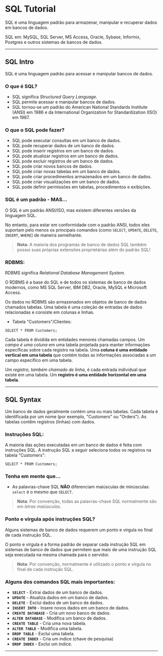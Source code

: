 # SQL Tutorial

SQL é uma linguagem padrão para armazenar, manipular e recuperar dados em bancos de dados.

SQL em: MySQL, SQL Server, MS Access, Oracle, Sybase, Informix, Postgres e outros sistemas de bancos de dados.

---

## SQL Intro

SQL é uma linguagem padrão para acessar e manipular bancos de dados.

### O que é SQL?

- SQL significa _Structured Query Language_.
- SQL permite acessar e manipular bancos de dados.
- SQL tornou-se um padrão do American National Standards Institute (ANSI) em 1986 e da International Organization for Standardization (ISO) em 1987.

### O que o SQL pode fazer?

- SQL pode executar consultas em um banco de dados.
- SQL pode recuperar dados de um banco de dados.
- SQL pode inserir registros em um banco de dados.
- SQL pode atualizar registros em um banco de dados.
- SQL pode excluir registros de um banco de dados.
- SQL pode criar novos bancos de dados.
- SQL pode criar novas tabelas em um banco de dados.
- SQL pode criar procedimentos armazenados em um banco de dados.
- SQL pode criar visualizações em um banco de dados.
- SQL pode definir permissões em tabelas, procedimentos e exibições.

### SQL é um padrão - MAS...

O SQL é um padrão ANSI/ISO, mas existem diferentes versões da linguagem SQL.

No entanto, para estar em conformidade com o padrão ANSI, todos eles suportam pelo menos os principais comandos (como ``SELECT``, ``UPDATE``, ``DELETE``, ``INSERT``, ``WHERE``) de maneira semelhante.

> **Nota**: A maioria dos programas de banco de dados SQL também possui suas próprias extensões proprietárias além do padrão SQL!

### RDBMS:

RDBMS significa _Relational Database Management System_.

O RDBMS é a base do SQL e de todos os sistemas de banco de dados modernos, como MS SQL Server, IBM DB2, Oracle, MySQL e Microsoft Access.

Os dados no RDBMS são armazenados em objetos de banco de dados chamados tabelas. Uma tabela é uma coleção de entradas de dados relacionadas e consiste em colunas e linhas.

- Tabela "Customers"/Clientes:

```
SELECT * FROM Customers;
```

Cada tabela é dividida em entidades menores chamadas campos. Um _campo é uma coluna_ em uma tabela projetada para manter informações específicas sobre cada registro na tabela. Uma **coluna é uma entidade vertical em uma tabela** que contém todas as informações associadas a um campo específico em uma tabela.

Um _registro, também chamado de linha_, é cada entrada individual que existe em uma tabela. Um **registro é uma entidade horizontal em uma tabela**.

---

## SQL Syntax

Um banco de dados geralmente contém uma ou mais tabelas. Cada tabela é identificada por um nome (por exemplo, "Customers" ou "Orders"). As tabelas contêm registros (linhas) com dados.

### Instruções SQL:

A maioria das ações executadas em um banco de dados é feita com instruções SQL. A instrução SQL a seguir seleciona todos os registros na tabela "Customers":

```
SELECT * FROM Customers;
```

### Tenha em mente que...

- As palavras-chave SQL **NÃO** diferenciam maiúsculas de minúsculas: ``select`` é o mesmo que ``SELECT``.

> **Nota**: Por convenção, todas as palavras-chave SQL normalmente são em _letras maiúsculas_.

### Ponto e vírgula após instruções SQL?

Alguns sistemas de banco de dados requerem um ponto e vírgula no final de cada instrução SQL.

O ponto e vírgula é a forma padrão de separar cada instrução SQL em sistemas de banco de dados que permitem que mais de uma instrução SQL seja executada na mesma chamada para o servidor.

> **Nota**: Por convenção, normalmente é utilizado o ponto e vírgula no final de cada instrução SQL.

### Alguns dos comandos SQL mais importantes:

- **``SELECT``** - Extrai dados de um banco de dados.
- **``UPDATE``** - Atualiza dados em um banco de dados.
- **``DELETE``** - Exclui dados de um banco de dados.
- **``INSERT INTO``** - Insere novos dados em um banco de dados.
- **``CREATE DATABASE``** - Cria um novo banco de dados.
- **``ALTER DATABASE``** - Modifica um banco de dados.
- **``CREATE TABLE``** - Cria uma nova tabela.
- **``ALTER TABLE``** - Modifica uma tabela.
- **``DROP TABLE``** - Exclui uma tabela.
- **``CREATE INDEX``** - Cria um índice (chave de pesquisa)
- **``DROP INDEX``** - Exclui um índice.

---

